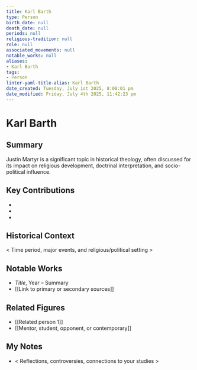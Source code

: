 ```yaml
---
title: Karl Barth
type: Person
birth_date: null
death_date: null
periods: null
religious-tradition: null
role: null
associated_movements: null
notable_works: null
aliases:
- Karl Barth
tags:
- Person
linter-yaml-title-alias: Karl Barth
date_created: Tuesday, July 1st 2025, 8:08:01 pm
date_modified: Friday, July 4th 2025, 11:42:23 pm
---
```


# Karl Barth

## Summary
Justin Martyr is a significant topic in historical theology, often discussed for its impact on religious development, doctrinal interpretation, and socio-political influence.

## Key Contributions
- 
- 
- 

## Historical Context
< Time period, major events, and religious/political setting >

## Notable Works
- *Title*, Year – Summary
- [[Link to primary or secondary sources]]


## Related Figures
- [[Related person 1]]
- [[Mentor, student, opponent, or contemporary]]

## My Notes
- < Reflections, controversies, connections to your studies >
